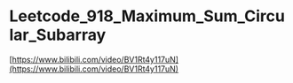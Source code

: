 # Leetcode_918_Maximum_Sum_Circular_Subarray

[https://www.bilibili.com/video/BV1Rt4y117uN](https://www.bilibili.com/video/BV1Rt4y117uN)